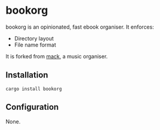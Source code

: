# bookorg

bookorg is an opinionated, fast ebook organiser. It enforces:

- Directory layout
- File name format

It is forked from [mack](https://github.com/cdown/mack), a music organiser.

## Installation

    cargo install bookorg

## Configuration

None.
